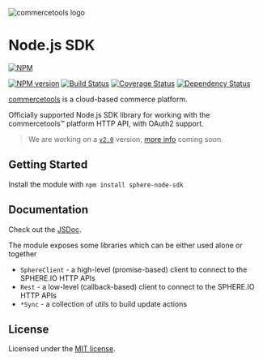 ![commercetools logo](https://cdn.rawgit.com/commercetools/press-kit/master/PNG/72DPI/CT%20logo%20horizontal%20RGB%2072dpi.png)

# Node.js SDK

[![NPM](https://nodei.co/npm/sphere-node-sdk.png?downloads=true)](https://www.npmjs.org/package/sphere-node-sdk)

[![NPM version](https://img.shields.io/npm/v/sphere-node-sdk.svg?style=flat)](https://www.npmjs.com/package/sphere-node-sdk) [![Build Status](https://img.shields.io/travis/sphereio/sphere-node-sdk/master.svg?style=flat)](https://travis-ci.org/sphereio/sphere-node-sdk) [![Coverage Status](https://img.shields.io/coveralls/sphereio/sphere-node-sdk/master.svg?style=flat)](https://coveralls.io/r/sphereio/sphere-node-sdk?branch=master) [![Dependency Status](https://img.shields.io/david/sphereio/sphere-node-sdk.svg?style=flat)](https://david-dm.org/sphereio/sphere-node-sdk)

[commercetools](https://commercetools.com/) is a cloud-based commerce platform.

Officially supported Node.js SDK library for working with the commercetools<span>&trade;</span> platform HTTP API, with OAuth2 support.

> We are working on a [`v2.0`](https://github.com/sphereio/sphere-node-sdk/tree/rewrite-2.0) version, [more info](docs/MIGRATION-2.0.md) coming soon.

## Getting Started
Install the module with `npm install sphere-node-sdk`

## Documentation
Check out the [JSDoc](http://sphereio.github.io/sphere-node-sdk/).

The module exposes some libraries which can be either used alone or together

- `SphereClient` - a high-level (promise-based) client to connect to the SPHERE.IO HTTP APIs
- `Rest` - a low-level (callback-based) client to connect to the SPHERE.IO HTTP APIs
- `*Sync` - a collection of utils to build update actions


## License
Licensed under the [MIT license](LICENSE-MIT).
